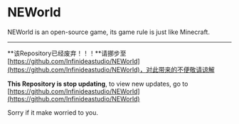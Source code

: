 # NEWorld

NEWorld is an open-source game, its game rule is just like Minecraft.

---

**该Repository已经废弃！！！**请挪步至[https://github.com/Infinideastudio/NEWorld](https://github.com/Infinideastudio/NEWorld)，对此带来的不便敬请谅解

**This Repository is stop updating**, to view new updates, go to [https://github.com/Infinideastudio/NEWorld](https://github.com/Infinideastudio/NEWorld)

Sorry if it make worried to you.
